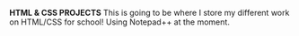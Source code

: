 <b>HTML & CSS PROJECTS</b>
This is going to be where I store my different work on HTML/CSS for school!
Using Notepad++ at the moment.
